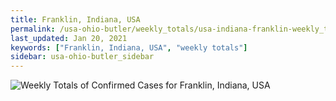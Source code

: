 ```yaml
---
title: Franklin, Indiana, USA
permalink: /usa-ohio-butler/weekly_totals/usa-indiana-franklin-weekly_totals.html
last_updated: Jan 20, 2021
keywords: ["Franklin, Indiana, USA", "weekly totals"]
sidebar: usa-ohio-butler_sidebar
---
```


![Weekly Totals of Confirmed Cases for Franklin, Indiana, USA](/covid_tracker/images/graphs/usa-indiana-franklin-weekly_totals_graph.png)
